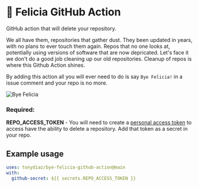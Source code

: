 # 👋 Felicia GitHub Action

GitHub action that will delete your repository. 

We all have them, repositories that gather dust. They been updated in years, with no plans to ever touch them again. Repos that no one looks at, potentially using versions of software that are now depricated. Let's face it we don't do a good job cleaning up our old repositories. Cleanup of repos is where this Github Action shines.

By adding this action all you will ever need to do is say `Bye Felicia!` in a issue comment and your repo is no more. 

![Bye Felicia](https://media.giphy.com/media/SZioIIBxB7QRy/giphy.gif)

### Required:
  **REPO_ACCESS_TOKEN** - You will need to create a [personal access token](https://docs.github.com/en/github/authenticating-to-github/creating-a-personal-access-token) to access have the ability to delete a repository. Add that token as a secret in your repo.

## Example usage
```yaml
uses: tonydiaz/bye-felicia-github-action@main
with:
  github-secret: ${{ secrets.REPO_ACCESS_TOKEN }}
```
